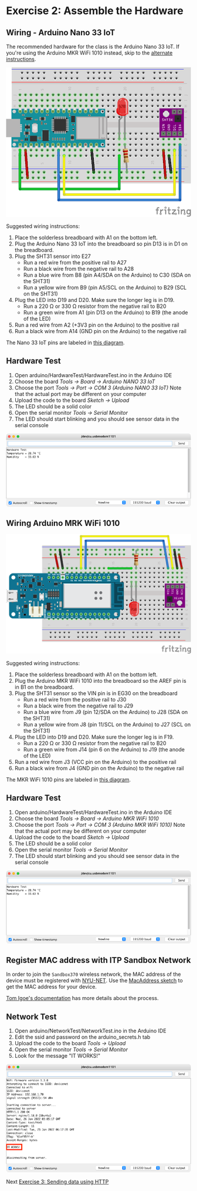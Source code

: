 # Exercise 2: Assemble the Hardware

## Wiring - Arduino Nano 33 IoT

The recommended hardware for the class is the Arduino Nano 33 IoT. If you're using the Arduino MKR WiFi 1010 instead, skip to the [alternate instructions](#wiring-arduino-mrk-wifi-1010).

![Fritzing Diagram](images/wiring_bb.png)

Suggested wiring instructions:

1. Place the solderless breadboard with A1 on the bottom left.
1. Plug the Arduino Nano 33 IoT into the breadboard so pin D13 is in D1 on the breadboard.
1. Plug the SHT31 sensor into E27
   * Run a red wire from the positive rail to A27
   * Run a black wire from the negative rail to A28
   * Run a blue wire from B8 (pin A4/SDA on the Arduino) to C30 (SDA on the SHT31)
   * Run a yellow wire from B9 (pin A5/SCL on the Arduino) to B29 (SCL on the SHT31)
1. Plug the LED into D19 and D20. Make sure the longer leg is in D19.
   * Run a 220 &#937; or 330 &#937; resistor from the negative rail to B20
   * Run a green wire from A1 (pin D13 on the Arduino) to B19 (the anode of the LED)
1. Run a red wire from A2 (+3V3 pin on the Arduino) to the positive rail
1. Run a black wire from A14 (GND pin on the Arduino) to the negative rail

The Nano 33 IoT pins are labeled in [this diagram](https://content.arduino.cc/assets/Pinout-NANO33IoT_latest.png).

## Hardware Test

1. Open arduino/HardwareTest/HardwareTest.ino in the Arduino IDE
1. Choose the board _Tools -> Board -> Arduino NANO 33 IoT_
1. Choose the port _Tools -> Port -> COM 3 (Arduino NANO 33 IoT)_ Note that the actual port may be different on your computer
1. Upload the code to the board _Sketch -> Upload_
1. The LED should be a solid color
1. Open the serial monitor _Tools -> Serial Monitor_
1. The LED should start blinking and you should see sensor data in the serial console

![Arduino serial monitor with hardware test results](images/hardware-test.png)

## Wiring Arduino MRK WiFi 1010

![Fritzing Diagram](images/mkr1010-wiring_bb.png)

Suggested wiring instructions:

1. Place the solderless breadboard with A1 on the bottom left.
1. Plug the Arduino MKR WiFi 1010 into the breadboard so the AREF pin is in B1 on the breadboard.
1. Plug the SHT31 sensor so the VIN pin is in EG30 on the breadboard
   * Run a red wire from the positive rail to J30
   * Run a black wire from the negative rail to J29
   * Run a blue wire from J9 (pin 12/SDA on the Arduino) to J28 (SDA on the SHT31)
   * Run a yellow wire from J8 (pin 11/SCL on the Arduino) to J27 (SCL on the SHT31)
1. Plug the LED into D19 and D20. Make sure the longer leg is in F19.
   * Run a 220 &#937; or 330 &#937; resistor from the negative rail to B20
   * Run a green wire from J14 (pin 6 on the Arduino) to J19 (the anode of the LED)
1. Run a red wire from J3 (VCC pin on the Arduino) to the positive rail
1. Run a black wire from J4 (GND pin on the Arduino) to the negative rail

The MKR WiFi 1010 pins are labeled in [this diagram](https://docs.arduino.cc/static/9d6534bb9783a42e3527a8c03472ad10/ABX00023-full-pinout.pdf).

## Hardware Test

1. Open arduino/HardwareTest/HardwareTest.ino in the Arduino IDE
1. Choose the board _Tools -> Board -> Arduino MKR WiFi 1010_
1. Choose the port _Tools -> Port -> COM 3 (Arduino MKR WiFi 1010)_ Note that the actual port may be different on your computer
1. Upload the code to the board _Sketch -> Upload_
1. The LED should be a solid color
1. Open the serial monitor _Tools -> Serial Monitor_
1. The LED should start blinking and you should see sensor data in the serial console

![Arduino serial monitor with hardware test results](images/hardware-test.png)

## Register MAC address with ITP Sandbox Network

In order to join the `Sandbox370` wireless network, the MAC address of the device must be registered with [NYU-NET](https://computer.registration.nyu.edu/). Use the [MacAddress sketch](../arduino/MacAddress/MacAddress.ino) to get the MAC address for your device. 

[Tom Igoe's documentation](https://itp.nyu.edu/networks/tutorials/itp-network-connections/) has more details about the process.

## Network Test

1. Open arduino/NetworkTest/NetworkTest.ino in the Arduino IDE
1. Edit the ssid and password on the arduino_secrets.h tab
1. Upload the code to the board _Tools -> Upload_
1. Open the serial monitor _Tools -> Serial Monitor_
1. Look for the message "IT WORKS!"

![Arduino serial monitor with network test results](images/network-test.png)

Next [Exercise 3: Sending data using HTTP](exercise3.md)
